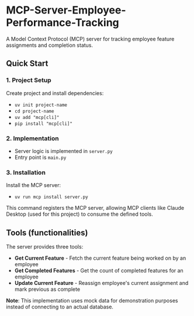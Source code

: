 # MCP-Server-Employee-Performance-Tracking

A Model Context Protocol (MCP) server for tracking employee feature assignments and completion status.

## Quick Start

### 1. Project Setup
Create project and install dependencies:
- `uv init project-name`
- `cd project-name`
- `uv add "mcp[cli]"`
- `pip install "mcp[cli]"`

### 2. Implementation
- Server logic is implemented in `server.py`
- Entry point is `main.py`

### 3. Installation
Install the MCP server:
- `uv run mcp install server.py`

This command registers the MCP server, allowing MCP clients like Claude Desktop (used for this project) to consume the defined tools.

## Tools (functionalities)

The server provides three tools:

- **Get Current Feature** - Fetch the current feature being worked on by an employee
- **Get Completed Features** - Get the count of completed features for an employee  
- **Update Current Feature** - Reassign employee's current assignment and mark previous as complete

**Note**: This implementation uses mock data for demonstration purposes instead of connecting to an actual database.
